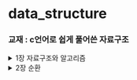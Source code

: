 # data_structure

### 교재 : c언어로 쉽게 풀어쓴 자료구조

<details>
<summary> 1장 자료구조와 알고리즘 </summary>

### 자료구조 : 프로그램에서 자료들을 정리하여 보관하는 여러 갖 구조
### 알고리즘 : 컴퓨터로 문제를 풀기 위한 단계적인 절차
- 입력 : 0개 이상의 입력이 존재해야 한다.
- 출력 : 1개 이상의 출력이 존재해야 한다.
- 명백성 : 각 명령어의 의미는 모호하지 않고 명확해야 한다.
- 유한성 : 한정된 수의 단계 후에는 반드시 종료되어야 한다.
- 유효성 : 각 명령어들은 종이와 연필, 또는 컴퓨터로 실행 가능한 연산이어야 한다.
### 추상 자료형(ADT : abstract data type) : 추상적, 수학적으로 자료형을 정의한 것이다.
- 구현할 때 구현세부사항이 아닌 외부와의 인터페이스만을 공개한다.
### 추상화 : 어떤 시스템의 간략화된 기술 또는 명세로서 시스템의 정말 핵심적인 구조나 동작에만 집중

### 효율적인 알고리즘 : 알고리즘이 시작하여 결과가 나올 때까지의 수행시간이 짧으면서 컴퓨터 내에 있는 메모리와 같은 자원을 덜 사용하는 알고리즘

### 알고리즘의 복잡도 분석방법
- 알고리즘의 좋다의 의미를 분명하게 해야한다.

### 시간 복잡도 함수
- 연산의 수를 입력의 개수 n의 함수로 나타낸 것을 시간복잡도 함수라고 하고 T(n)으로 표기한다.
- 자료의 개수가 많은 경우에는 차수가 가장 큰 항이 가장 영향을 크게 미치고 다른 항들은 상대적으로 무시될 수 있다.

### 빅오 표기법 : 불필요한 정보를 제거하여 알고리즘 분석을 쉽게 할 목적으로 시간 복잡도를 표시하는 방법
- f(n) 과 g(n)이 주어졌을 때 모든 n > n0에 대해서 |f(n) <= c|g(n)|을 만족하는 2개의 상수 c와 n0가 존재하면 f(n) = O(g(n))이다.
- 주의! : 상수항이나 계수가 굉장히 큰 경우에는 수행시간에 영향을 끼친다는 것이다.
- 빅오 표기법은 상한을 표기할 것이므로 상한은 여러 개가 존재할 수 있다. n이 가능하면 n^2도 가능하다.
### 빅오메가 표기법 : 함수의 하한을 표시하는 방법
- 두 개의 함수 f(n)과 g(n)이 주어졌을 때 모든 n > n0에 대하여 |f(n)| >= c|g(n)|을 만족하는 2개의 상수 c와 n0이 존재하면 f(n) = 오메가(g(n))

### 빅세타 표기법 : 동일한 함수로 상한과 하한을 만들 수 있는 경우
- 두 개의 함수 f(n)과 g(n)이 주어졌을 때 모든 n > n0에 대하여 c1|g(n)| <= |f(n)| <= c2|g(n)|을 만족하는 3개의 상수 c1, c2와 n0가 존재하면 
  - f(n) = 빅세타(g(n))

### 최선, 평균, 최악의 경우 여기서는 최악의 경우가 유용하게 사용될때가 많다.

</details>

<details>
<summary>2장 순환</summary>

- 순환함수를 호출하면
  - 복귀주소가 시스템 스택에 저장되고 호출되는 함수를 위한 매개변수와 지역 변수를 스택으로부터 할당받는다.
  - 활성 레코드 : 함수가 호출될 때 호출 정보를 저장해두는 구조 -> 함수 호출 스택에 쌓인다.
  - 함수호출마다 새로운 지역변수를 만들지 못하면 이전 호출과 구분할 수 없어서 순활 호출이 불가능하다.
  - 순환은 함수 호출을 하기 때문에 반복에 비해 수행속도 면에서는 떨어진다.
  - 순환함수를 사용하면 문제의 크기가 작아진다.
  - 기억공간과, 수행시간 면에서는 비효율적이다.
  - 꼬리 순환 : 순환 호출이 순환 함수의 맨 끝에서 이루어지는 형태의 순환 -> 순환 형태로 바꾸기 쉬움
  - 머리 순환, 여러 군데에서 자기 자신을 호출하는 경우 쉽게 바꾸기 힘들다.

</details>